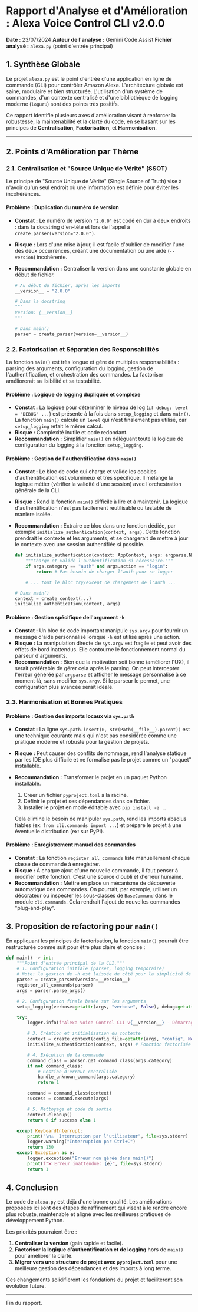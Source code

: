 # Rapport d'Analyse et d'Amélioration : Alexa Voice Control CLI v2.0.0

**Date :** 23/07/2024
**Auteur de l'analyse :** Gemini Code Assist
**Fichier analysé :** `alexa.py` (point d'entrée principal)

## 1. Synthèse Globale

Le projet `alexa.py` est le point d'entrée d'une application en ligne de commande (CLI) pour contrôler Amazon Alexa. L'architecture globale est saine, modulaire et bien structurée. L'utilisation d'un système de commandes, d'un contexte centralisé et d'une bibliothèque de logging moderne (`loguru`) sont des points très positifs.

Ce rapport identifie plusieurs axes d'amélioration visant à renforcer la robustesse, la maintenabilité et la clarté du code, en se basant sur les principes de **Centralisation**, **Factorisation**, et **Harmonisation**.

---

## 2. Points d'Amélioration par Thème

### 2.1. Centralisation et "Source Unique de Vérité" (SSOT)

Le principe de "Source Unique de Vérité" (Single Source of Truth) vise à n'avoir qu'un seul endroit où une information est définie pour éviter les incohérences.

#### Problème : Duplication du numéro de version

- **Constat :** Le numéro de version `"2.0.0"` est codé en dur à deux endroits : dans la docstring d'en-tête et lors de l'appel à `create_parser(version="2.0.0")`.
- **Risque :** Lors d'une mise à jour, il est facile d'oublier de modifier l'une des deux occurrences, créant une documentation ou une aide (`--version`) incohérente.
- **Recommandation :** Centraliser la version dans une constante globale en début de fichier.

  ```python
  # Au début du fichier, après les imports
  __version__ = "2.0.0"

  # Dans la docstring
  """
  Version: {__version__}
  """

  # Dans main()
  parser = create_parser(version=__version__)
  ```

### 2.2. Factorisation et Séparation des Responsabilités

La fonction `main()` est très longue et gère de multiples responsabilités : parsing des arguments, configuration du logging, gestion de l'authentification, et orchestration des commandes. La factoriser améliorerait sa lisibilité et sa testabilité.

#### Problème : Logique de logging dupliquée et complexe

- **Constat :** La logique pour déterminer le niveau de log (`if debug: level = "DEBUG" ...`) est présente à la fois dans `setup_logging` et dans `main()`. La fonction `main()` calcule un `level` qui n'est finalement pas utilisé, car `setup_logging` refait le même calcul.
- **Risque :** Complexité inutile et code redondant.
- **Recommandation :** Simplifier `main()` en déléguant toute la logique de configuration du logging à la fonction `setup_logging`.

#### Problème : Gestion de l'authentification dans `main()`

- **Constat :** Le bloc de code qui charge et valide les cookies d'authentification est volumineux et très spécifique. Il mélange la logique métier (vérifier la validité d'une session) avec l'orchestration générale de la CLI.
- **Risque :** Rend la fonction `main()` difficile à lire et à maintenir. La logique d'authentification n'est pas facilement réutilisable ou testable de manière isolée.
- **Recommandation :** Extraire ce bloc dans une fonction dédiée, par exemple `initialize_authentication(context, args)`. Cette fonction prendrait le contexte et les arguments, et se chargerait de mettre à jour le contexte avec une session authentifiée si possible.

  ```python
  def initialize_authentication(context: AppContext, args: argparse.Namespace) -> None:
      """Charge et valide l'authentification si nécessaire."""
      if args.category == "auth" and args.action == "login":
          return # Pas besoin de charger l'auth pour se logger

      # ... tout le bloc try/except de chargement de l'auth ...

  # Dans main()
  context = create_context(...)
  initialize_authentication(context, args)
  ```

#### Problème : Gestion spécifique de l'argument `-h`

- **Constat :** Un bloc de code important manipule `sys.argv` pour fournir un message d'aide personnalisé lorsque `-h` est utilisé après une action.
- **Risque :** La manipulation directe de `sys.argv` est fragile et peut avoir des effets de bord inattendus. Elle contourne le fonctionnement normal du parseur d'arguments.
- **Recommandation :** Bien que la motivation soit bonne (améliorer l'UX), il serait préférable de gérer cela après le parsing. On peut intercepter l'erreur générée par `argparse` et afficher le message personnalisé à ce moment-là, sans modifier `sys.argv`. Si le parseur le permet, une configuration plus avancée serait idéale.

### 2.3. Harmonisation et Bonnes Pratiques

#### Problème : Gestion des imports locaux via `sys.path`

- **Constat :** La ligne `sys.path.insert(0, str(Path(__file__).parent))` est une technique courante mais qui n'est pas considérée comme une pratique moderne et robuste pour la gestion de projets.
- **Risque :** Peut causer des conflits de nommage, rend l'analyse statique par les IDE plus difficile et ne formalise pas le projet comme un "paquet" installable.
- **Recommandation :** Transformer le projet en un paquet Python installable.

  1.  Créer un fichier `pyproject.toml` à la racine.
  2.  Définir le projet et ses dépendances dans ce fichier.
  3.  Installer le projet en mode éditable avec `pip install -e .`.

  Cela élimine le besoin de manipuler `sys.path`, rend les imports absolus fiables (ex: `from cli.commands import ...`) et prépare le projet à une éventuelle distribution (ex: sur PyPI).

#### Problème : Enregistrement manuel des commandes

- **Constat :** La fonction `register_all_commands` liste manuellement chaque classe de commande à enregistrer.
- **Risque :** À chaque ajout d'une nouvelle commande, il faut penser à modifier cette fonction. C'est une source d'oubli et d'erreur humaine.
- **Recommandation :** Mettre en place un mécanisme de découverte automatique des commandes. On pourrait, par exemple, utiliser un décorateur ou inspecter les sous-classes de `BaseCommand` dans le module `cli.commands`. Cela rendrait l'ajout de nouvelles commandes "plug-and-play".

## 3. Proposition de refactoring pour `main()`

En appliquant les principes de factorisation, la fonction `main()` pourrait être restructurée comme suit pour être plus claire et concise :

```python
def main() -> int:
    """Point d'entrée principal de la CLI."""
    # 1. Configuration initiale (parser, logging temporaire)
    # Note: la gestion de -h est laissée de côté pour la simplicité de l'exemple
    parser = create_parser(version=__version__)
    register_all_commands(parser)
    args = parser.parse_args()

    # 2. Configuration finale basée sur les arguments
    setup_logging(verbose=getattr(args, "verbose", False), debug=getattr(args, "debug", False), no_color=getattr(args, "no_color", False))

    try:
        logger.info(f"Alexa Voice Control CLI v{__version__} - Démarrage")

        # 3. Création et initialisation du contexte
        context = create_context(config_file=getattr(args, "config", None))
        initialize_authentication(context, args) # Fonction factorisée

        # 4. Exécution de la commande
        command_class = parser.get_command_class(args.category)
        if not command_class:
            # Gestion d'erreur centralisée
            handle_unknown_command(args.category)
            return 1

        command = command_class(context)
        success = command.execute(args)

        # 5. Nettoyage et code de sortie
        context.cleanup()
        return 0 if success else 1

    except KeyboardInterrupt:
        print("\n⚠️  Interruption par l'utilisateur", file=sys.stderr)
        logger.warning("Interruption par Ctrl+C")
        return 130
    except Exception as e:
        logger.exception("Erreur non gérée dans main()")
        print(f"❌ Erreur inattendue: {e}", file=sys.stderr)
        return 1
```

## 4. Conclusion

Le code de `alexa.py` est déjà d'une bonne qualité. Les améliorations proposées ici sont des étapes de raffinement qui visent à le rendre encore plus robuste, maintenable et aligné avec les meilleures pratiques de développement Python.

Les priorités pourraient être :

1.  **Centraliser la version** (gain rapide et facile).
2.  **Factoriser la logique d'authentification et de logging** hors de `main()` pour améliorer la clarté.
3.  **Migrer vers une structure de projet avec `pyproject.toml`** pour une meilleure gestion des dépendances et des imports à long terme.

Ces changements solidifieront les fondations du projet et faciliteront son évolution future.

---

Fin du rapport.
